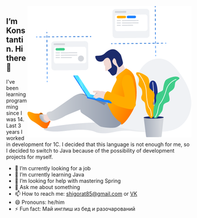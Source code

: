 <img align="right" src="developer.png" width=446px height=356px/>


I’m Konstantin. Hi there 👋
---

I've been learning programming since I was 14. 
Last 3 years I worked in development for 1C. 
I decided that this language is not enough for me, 
so I decided to switch to Java because of the possibility 
of development projects for myself.

<!--
**Crimscon/Crimscon** is a ✨ _special_ ✨ repository because its `README.md` (this file) appears on your GitHub profile.
Here are some ideas to get you started:
-->

- 🔭 I’m currently looking for a job
- 🌱 I’m currently learning Java
- 🤔 I’m looking for help with mastering Spring
- 💬 Ask me about something
- 📫 How to reach me: shigorat85@gmail.com or [VK](https://vk.com/coslo "VK") 
- 😄 Pronouns: he/him
- ⚡ Fun fact: Май инглиш из бед и разочарований
